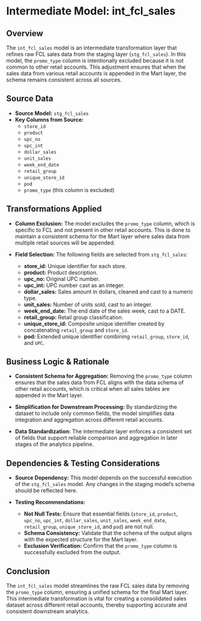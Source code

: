 # Intermediate Model: int_fcl_sales

## Overview
The `int_fcl_sales` model is an intermediate transformation layer that refines raw FCL sales data from the staging layer (`stg_fcl_sales`). In this model, the `promo_type` column is intentionally excluded because it is not common to other retail accounts. This adjustment ensures that when the sales data from various retail accounts is appended in the Mart layer, the schema remains consistent across all sources.

## Source Data
- **Source Model:** `stg_fcl_sales`
- **Key Columns from Source:**
  - `store_id`
  - `product`
  - `upc_no`
  - `upc_int`
  - `dollar_sales`
  - `unit_sales`
  - `week_end_date`
  - `retail_group`
  - `unique_store_id`
  - `pod`
  - `promo_type` (this column is excluded)

## Transformations Applied
- **Column Exclusion:**
  The model excludes the `promo_type` column, which is specific to FCL and not present in other retail accounts. This is done to maintain a consistent schema for the Mart layer where sales data from multiple retail sources will be appended.

- **Field Selection:**
  The following fields are selected from `stg_fcl_sales`:
  - **store_id:** Unique identifier for each store.
  - **product:** Product description.
  - **upc_no:** Original UPC number.
  - **upc_int:** UPC number cast as an integer.
  - **dollar_sales:** Sales amount in dollars, cleaned and cast to a numeric type.
  - **unit_sales:** Number of units sold, cast to an integer.
  - **week_end_date:** The end date of the sales week, cast to a DATE.
  - **retail_group:** Retail group classification.
  - **unique_store_id:** Composite unique identifier created by concatenating `retail_group` and `store_id`.
  - **pod:** Extended unique identifier combining `retail_group`, `store_id`, and `UPC`.

## Business Logic & Rationale
- **Consistent Schema for Aggregation:**
  Removing the `promo_type` column ensures that the sales data from FCL aligns with the data schema of other retail accounts, which is critical when all sales tables are appended in the Mart layer.

- **Simplification for Downstream Processing:**
  By standardizing the dataset to include only common fields, the model simplifies data integration and aggregation across different retail accounts.

- **Data Standardization:**
  The intermediate layer enforces a consistent set of fields that support reliable comparison and aggregation in later stages of the analytics pipeline.

## Dependencies & Testing Considerations
- **Source Dependency:**
  This model depends on the successful execution of the `stg_fcl_sales` model. Any changes in the staging model’s schema should be reflected here.

- **Testing Recommendations:**
  - **Not Null Tests:** Ensure that essential fields (`store_id`, `product`, `upc_no`, `upc_int`, `dollar_sales`, `unit_sales`, `week_end_date`, `retail_group`, `unique_store_id`, and `pod`) are not null.
  - **Schema Consistency:** Validate that the schema of the output aligns with the expected structure for the Mart layer.
  - **Exclusion Verification:** Confirm that the `promo_type` column is successfully excluded from the output.

## Conclusion
The `int_fcl_sales` model streamlines the raw FCL sales data by removing the `promo_type` column, ensuring a unified schema for the final Mart layer. This intermediate transformation is vital for creating a consolidated sales dataset across different retail accounts, thereby supporting accurate and consistent downstream analytics.
